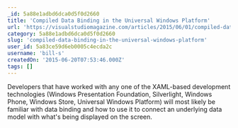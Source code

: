 ```yaml
---
_id: 5a88e1adbd6dca0d5f0d2660
title: 'Compiled Data Binding in the Universal Windows Platform'
url: 'https://visualstudiomagazine.com/articles/2015/06/01/compiled-data-binding.aspx'
category: 5a88e1adbd6dca0d5f0d2660
slug: 'compiled-data-binding-in-the-universal-windows-platform'
user_id: 5a83ce59d6eb0005c4ecda2c
username: 'bill-s'
createdOn: '2015-06-20T07:53:46.000Z'
tags: []
---
```


Developers that have worked with any one of the XAML-based development technologies (Windows Presentation Foundation, Silverlight, Windows Phone, Windows Store, Universal Windows Platform) will most likely be familiar with data binding and how to use it to connect an underlying data model with what's being displayed on the screen.<span class="Apple-converted-space"> </span>
